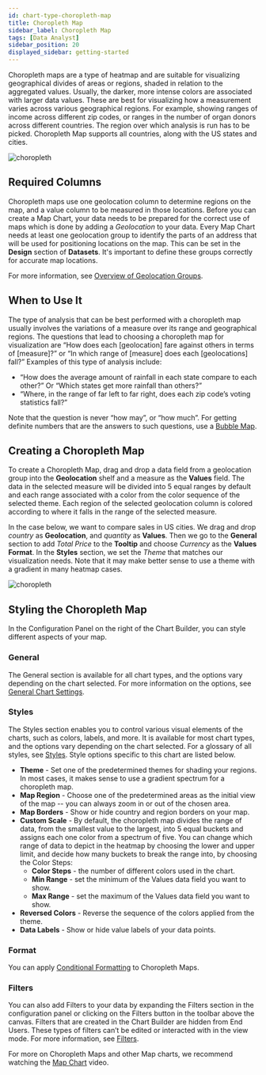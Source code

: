 ```yaml
---
id: chart-type-choropleth-map
title: Choropleth Map
sidebar_label: Choropleth Map
tags: [Data Analyst]
sidebar_position: 20
displayed_sidebar: getting-started
---
```


<div style={{textAlign: "justify"}}>

Choropleth maps are a type of heatmap and are suitable for visualizing geographical divides of areas or regions, shaded in relation to the aggregated values. Usually, the darker, more intense colors are associated with larger data values. These are best for visualizing how a measurement varies across various geographical regions. For example, showing ranges of income across different zip codes, or ranges in the number of organ donors across different countries. The region over which analysis is run has to be picked. Choropleth Map supports all countries, along with the US states and cities.

![choropleth](https://s3.amazonaws.com/cdn.qrvey.com/documentation_assets/ui-docs/dataviews/chart-types-all/Choropleth/choropleth.png#thumbnail)


## Required Columns
Choropleth maps use one geolocation column to determine regions on the map, and a value column to be measured in those locations. 
Before you can create a Map Chart, your data needs to be prepared for the correct use of maps which is done by adding a *Geolocation* to your data.
Every Map Chart needs at least one geolocation group to identify the parts of an address that will be used for positioning locations on the map. This can be set in the **Design** section of **Datasets**. It's important to define these groups correctly for accurate map locations.

For more information, see [Overview of Geolocation Groups](../../05-Working%20with%20Data/Datasets/02-Design/02-Geolocation/overview-of-geolocation.md).


## When to Use It
The type of analysis that can be best performed with a choropleth map usually involves the variations of a measure over its range and geographical regions. The questions that lead to choosing a choropleth map for visualization are “How does each [geolocation] fare against others in terms of [measure]?” or “In which range of [measure] does each [geolocations] fall?” Examples of this type of analysis include:
* “How does the average amount of rainfall in each state compare to each other?” Or “Which states get more rainfall than others?”
* “Where, in the range of far left to far right, does each zip code’s voting statistics fall?”

Note that the question is never “how may”, or “how much”. For getting definite numbers that are the answers to such questions, use a [Bubble Map](bubble-map.md).

## Creating a Choropleth Map

To create a Choropleth Map, drag and drop a data field from a geolocation group into the **Geolocation** shelf and a measure as the **Values** field. The data in the selected measure will be divided into 5 equal ranges by default and each range associated with a color from the color sequence of the selected theme. Each region of the selected geolocation column is colored according to where it falls in the range of the selected measure. 

In the case below, we want to compare sales in US cities. We drag and drop *country* as **Geolocation**, and *quantity* as **Values**. Then we go to the **General** section to add *Total Price* to the **Tooltip** and choose *Currency* as the **Values Format**. In the **Styles** section, we set the *Theme* that matches our visualization needs. Note that it may make better sense to use a theme with a gradient in many heatmap cases.  


![choropleth](https://s3.amazonaws.com/cdn.qrvey.com/documentation_assets/ui-docs/dataviews/chart-types-all/Choropleth/create.gif#thumbnail)


## Styling the Choropleth Map 
In the Configuration Panel on the right of the Chart Builder, you can style different aspects of your map.

### General
The General section is available for all chart types, and the options vary depending on the chart selected. For more information on the options, see [General Chart Settings](../09-Configure%20charts/general-chart-settings.md).

### Styles
The Styles section enables you to control various visual elements of the charts, such as colors, labels, and more. It is available for most chart types, and the options vary depending on the chart selected. For a glossary of all styles, see [Styles](../09-Configure%20charts/chart-styles.md). Style options specific to this chart are listed below. 

* **Theme** - Set one of the predetermined themes for shading your regions. In most cases, it makes sense to use a gradient spectrum for a choropleth map. 
* **Map Region** - Choose one of the predetermined areas as the initial view of the map -- you can always zoom in or out of the chosen area.
* **Map Borders** - Show or hide country and region borders on your map.  
* **Custom Scale** - By default, the choropleth map divides the range of data, from the smallest value to the largest, into 5 equal buckets and assigns each one color from a spectrum of five. You can change which range of data to depict in the heatmap by choosing the lower and upper limit, and decide how many buckets to break the range into, by choosing the Color Steps:
  * **Color Steps** - the number of different colors used in the chart.
  * **Min Range** - set the minimum of the Values data field you want to show.
  * **Max Range** - set the maximum of the Values data field you want to show.
* **Reversed Colors** -  Reverse the sequence of the colors applied from the theme.
* **Data Labels** -  Show or hide value labels of your data points.

### Format
You can apply [Conditional Formatting](../09-Configure%20charts/chart-format.md#small-multiples#conditional-formatting) to Choropleth Maps.

### Filters
You can also add Filters to your data by expanding the Filters section in the configuration panel or clicking on the Filters button in the toolbar above the canvas. 
Filters that are created in the Chart Builder are hidden from End Users. These types of filters can’t be edited or interacted with in the view mode. For more information, see [Filters](../09-Configure%20charts/chart-filters.md).


For more on Choropleth Maps and other Map charts, we recommend watching the [Map Chart](../../../guides/legacy/map-chart.md) video.




</div>